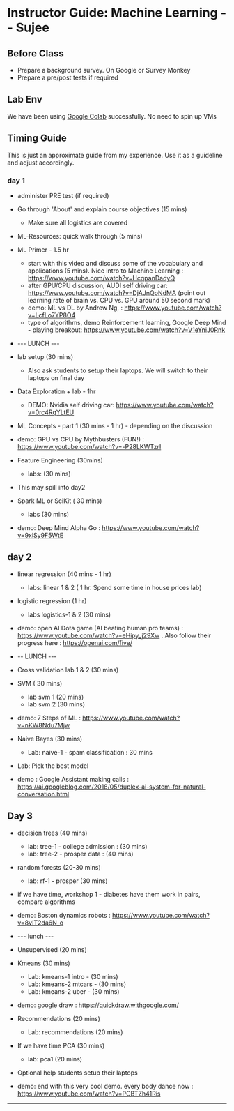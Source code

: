 # Instructor Guide: Machine Learning -- Sujee

## Before Class

- Prepare a background survey.  On Google or Survey Monkey
- Prepare a pre/post tests if required

## Lab Env

We have been using [Google Colab](https://colab.research.google.com/) successfully.  No need to spin up VMs

## Timing Guide

This is just an approximate guide from my experience.  Use it as a guideline and adjust accordingly.

### day 1

* administer PRE test (if required)

* Go through 'About' and explain course objectives (15 mins)
    - Make sure all logistics are covered

* ML-Resources: quick walk through (5 mins)

* ML Primer - 1.5 hr
    - start with this video  and discuss some of the vocabulary and applications (5 mins).  Nice intro to Machine Learning : https://www.youtube.com/watch?v=HcqpanDadyQ
    - after GPU/CPU discussion, AUDI self driving car: https://www.youtube.com/watch?v=DjAJnQoNdMA (point out learning rate of brain vs. CPU vs. GPU around 50 second mark)
    - demo: ML vs DL by Andrew Ng, : https://www.youtube.com/watch?v=LcfLo7YP8O4
    - type of algorithms, demo Reinforcement learning, Google Deep Mind - playing breakout: https://www.youtube.com/watch?v=V1eYniJ0Rnk

* --- LUNCH ---

* lab setup (30 mins)
    - Also ask students to setup their laptops.  We will switch to their laptops on final day

* Data Exploration + lab - 1hr
    - DEMO: Nvidia self driving car: https://www.youtube.com/watch?v=0rc4RqYLtEU

* ML Concepts - part 1 (30 mins - 1 hr) - depending on the discussion

* demo: GPU vs CPU by Mythbusters (FUN!) : https://www.youtube.com/watch?v=-P28LKWTzrI

* Feature Engineering (30mins)
    - labs: (30 mins)

* This may spill into day2

* Spark ML or SciKit ( 30 mins)
    - labs (30 mins)

* demo:  Deep Mind Alpha Go : https://www.youtube.com/watch?v=9xlSy9F5WtE


## day 2

* linear regression (40 mins - 1 hr)
    - labs: linear 1 & 2 ( 1 hr.  Spend some time in house prices lab)

* logistic regression  (1 hr)
    - labs logistics-1 & 2 (30 mins)

* demo: open AI Dota game (AI beating human pro teams) : https://www.youtube.com/watch?v=eHipy_j29Xw  .  Also follow their progress here : https://openai.com/five/

* -- LUNCH ---

* Cross validation lab 1 & 2  (30 mins)

* SVM ( 30 mins)
    - lab svm 1 (20 mins)
    - lab svm 2 (30 mins)

* demo:  7 Steps of ML : https://www.youtube.com/watch?v=nKW8Ndu7Mjw

* Naive Bayes (30 mins)
    - Lab: naive-1 - spam classification : 30 mins

* Lab: Pick the best model

* demo : Google Assistant making calls : https://ai.googleblog.com/2018/05/duplex-ai-system-for-natural-conversation.html

## Day 3

* decision trees (40 mins)
    - lab: tree-1 - college admission : (30 mins)
    - lab: tree-2 - prosper data : (40 mins)

* random forests (20-30 mins)
    - lab: rf-1 - prosper (30 mins)

* if we have time, workshop 1 - diabetes
    have them work in pairs, compare algorithms

* demo: Boston dynamics robots : https://www.youtube.com/watch?v=8vIT2da6N_o

* --- lunch ---

* Unsupervised (20 mins)

* Kmeans (30 mins)
    - Lab: kmeans-1 intro - (30 mins)
    - Lab: kmeans-2 mtcars - (30 mins)
    - Lab: kmeans-2 uber - (30 mins)

* demo: google draw :  https://quickdraw.withgoogle.com/

* Recommendations (20 mins)
    - Lab: recommendations (20 mins)

* If we have time PCA (30 mins)
    - lab: pca1 (20 mins)

* Optional help students setup their laptops

* demo: end with this very cool demo.  every body dance now : https://www.youtube.com/watch?v=PCBTZh41Ris

---
